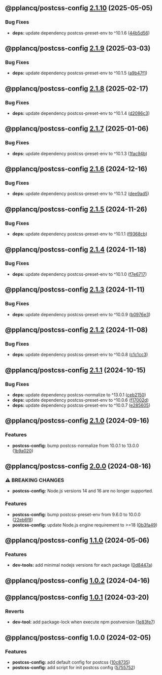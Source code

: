 ## @pplancq/postcss-config [2.1.10](https://github.com/pplancq/dev-tools/compare/@pplancq/postcss-config@2.1.9...@pplancq/postcss-config@2.1.10) (2025-05-05)

### Bug Fixes

* **deps:** update dependency postcss-preset-env to ^10.1.6 ([44b5d56](https://github.com/pplancq/dev-tools/commit/44b5d5696fc5386f643918641a472c38c5df355d))

## @pplancq/postcss-config [2.1.9](https://github.com/pplancq/dev-tools/compare/@pplancq/postcss-config@2.1.8...@pplancq/postcss-config@2.1.9) (2025-03-03)

### Bug Fixes

* **deps:** update dependency postcss-preset-env to ^10.1.5 ([a9b47f1](https://github.com/pplancq/dev-tools/commit/a9b47f1a692195ec1c39082c6552e4e985fabf03))

## @pplancq/postcss-config [2.1.8](https://github.com/pplancq/dev-tools/compare/@pplancq/postcss-config@2.1.7...@pplancq/postcss-config@2.1.8) (2025-02-17)

### Bug Fixes

* **deps:** update dependency postcss-preset-env to ^10.1.4 ([d2086c3](https://github.com/pplancq/dev-tools/commit/d2086c37d13fa4ea295ba5f33b3a82a9a5c01c8e))

## @pplancq/postcss-config [2.1.7](https://github.com/pplancq/dev-tools/compare/@pplancq/postcss-config@2.1.6...@pplancq/postcss-config@2.1.7) (2025-01-06)

### Bug Fixes

* **deps:** update dependency postcss-preset-env to ^10.1.3 ([1fac94b](https://github.com/pplancq/dev-tools/commit/1fac94bbe4e5c153637d5d69555d0d6ffa080c56))

## @pplancq/postcss-config [2.1.6](https://github.com/pplancq/dev-tools/compare/@pplancq/postcss-config@2.1.5...@pplancq/postcss-config@2.1.6) (2024-12-16)

### Bug Fixes

* **deps:** update dependency postcss-preset-env to ^10.1.2 ([dee9ad5](https://github.com/pplancq/dev-tools/commit/dee9ad5dc0e8c514d44ee9a16e0c3c238029fa45))

## @pplancq/postcss-config [2.1.5](https://github.com/pplancq/dev-tools/compare/@pplancq/postcss-config@2.1.4...@pplancq/postcss-config@2.1.5) (2024-11-26)

### Bug Fixes

* **deps:** update dependency postcss-preset-env to ^10.1.1 ([f9368cb](https://github.com/pplancq/dev-tools/commit/f9368cb6ae0d77d2f27f75dfe3e5ca73b724b282))

## @pplancq/postcss-config [2.1.4](https://github.com/pplancq/dev-tools/compare/@pplancq/postcss-config@2.1.3...@pplancq/postcss-config@2.1.4) (2024-11-18)

### Bug Fixes

* **deps:** update dependency postcss-preset-env to ^10.1.0 ([f7e6717](https://github.com/pplancq/dev-tools/commit/f7e671798c90b5972853275f09f6ca490fc57140))

## @pplancq/postcss-config [2.1.3](https://github.com/pplancq/dev-tools/compare/@pplancq/postcss-config@2.1.2...@pplancq/postcss-config@2.1.3) (2024-11-11)

### Bug Fixes

* **deps:** update dependency postcss-preset-env to ^10.0.9 ([b0976e3](https://github.com/pplancq/dev-tools/commit/b0976e3e644baad6215b2e9309855c356848925b))

## @pplancq/postcss-config [2.1.2](https://github.com/pplancq/dev-tools/compare/@pplancq/postcss-config@2.1.1...@pplancq/postcss-config@2.1.2) (2024-11-08)

### Bug Fixes

* **deps:** update dependency postcss-preset-env to ^10.0.8 ([c1c1cc3](https://github.com/pplancq/dev-tools/commit/c1c1cc3c992bfef2819470a03f1087712aa6af02))

## @pplancq/postcss-config [2.1.1](https://github.com/pplancq/dev-tools/compare/@pplancq/postcss-config@2.1.0...@pplancq/postcss-config@2.1.1) (2024-10-15)

### Bug Fixes

* **deps:** update dependency postcss-normalize to ^13.0.1 ([ceb2150](https://github.com/pplancq/dev-tools/commit/ceb21504f004bda4746b8b2697671a00f44484b6))
* **deps:** update dependency postcss-preset-env to ^10.0.6 ([f17002d](https://github.com/pplancq/dev-tools/commit/f17002d421167db8ea4d26208efad643dcc4ecf6))
* **deps:** update dependency postcss-preset-env to ^10.0.7 ([e285605](https://github.com/pplancq/dev-tools/commit/e2856056611145f0f292a6e9e64f98d381fed52f))

## @pplancq/postcss-config [2.1.0](https://github.com/pplancq/dev-tools/compare/@pplancq/postcss-config@2.0.0...@pplancq/postcss-config@2.1.0) (2024-09-16)

### Features

* **postcss-config:** bump postcss-normalize from 10.0.1 to 13.0.0 ([1b9a020](https://github.com/pplancq/dev-tools/commit/1b9a0204f741fc4b1f13377558785c2cfdc1a937))

## @pplancq/postcss-config [2.0.0](https://github.com/pplancq/dev-tools/compare/@pplancq/postcss-config@1.1.0...@pplancq/postcss-config@2.0.0) (2024-08-16)

### ⚠ BREAKING CHANGES

* **postcss-config:** Node.js versions 14 and 16 are no longer supported.

### Features

* **postcss-config:** bump postcss-preset-env from 9.6.0 to 10.0.0 ([22eb6f8](https://github.com/pplancq/dev-tools/commit/22eb6f862bc13bd9cf01a0d6e0820efcb4586c39))
* **postcss-config:** update Node.js engine requirement to >=18 ([0b3fa49](https://github.com/pplancq/dev-tools/commit/0b3fa4994673fb4bcdbbb973b15e7d39e3a542df))

## @pplancq/postcss-config [1.1.0](https://github.com/pplancq/dev-tools/compare/@pplancq/postcss-config@1.0.2...@pplancq/postcss-config@1.1.0) (2024-05-06)


### Features

* **dev-tools:** add minimal nodejs versions for each package ([0d8447a](https://github.com/pplancq/dev-tools/commit/0d8447a6f4e26ff9cb28baac8434020156d5dac0))

## @pplancq/postcss-config [1.0.2](https://github.com/pplancq/dev-tools/compare/@pplancq/postcss-config@1.0.1...@pplancq/postcss-config@1.0.2) (2024-04-16)

## @pplancq/postcss-config [1.0.1](https://github.com/pplancq/dev-tools/compare/@pplancq/postcss-config@1.0.0...@pplancq/postcss-config@1.0.1) (2024-03-20)


### Reverts

* **dev-tool:** add package-lock when execute npm postversion ([1e83fe7](https://github.com/pplancq/dev-tools/commit/1e83fe7ee8d2529ce3b85e1abb56968171ee01ff))

## @pplancq/postcss-config 1.0.0 (2024-02-05)


### Features

* **postcss-config:** add default config for postcss ([10c8735](https://github.com/pplancq/dev-tools/commit/10c8735da8534d4f7d2738e0e9774692462b9083))
* **postcss-config:** add script for init postcss config ([5755752](https://github.com/pplancq/dev-tools/commit/57557527426e48c848a593ea3f12d61224c29466))
